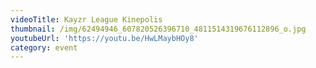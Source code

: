 ```yaml
---
videoTitle: Kayzr League Kinepolis
thumbnail: /img/62494946_607820526396710_4811514319676112896_o.jpg
youtubeUrl: 'https://youtu.be/HwLMaybHOy8'
category: event
---
```


